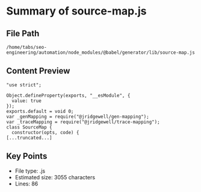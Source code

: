 # Summary of source-map.js
  
## File Path
`/home/tabs/seo-engineering/automation/node_modules/@babel/generator/lib/source-map.js`

## Content Preview
```
"use strict";

Object.defineProperty(exports, "__esModule", {
  value: true
});
exports.default = void 0;
var _genMapping = require("@jridgewell/gen-mapping");
var _traceMapping = require("@jridgewell/trace-mapping");
class SourceMap {
  constructor(opts, code) {
[...truncated...]
```

## Key Points
- File type: .js
- Estimated size: 3055 characters
- Lines: 86
